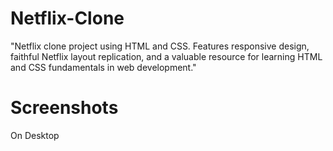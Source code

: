 # Netflix-Clone
"Netflix clone project using HTML and CSS. Features responsive design, faithful Netflix layout replication, and a valuable resource for learning HTML and CSS fundamentals in web development."
# Screenshots
On Desktop
